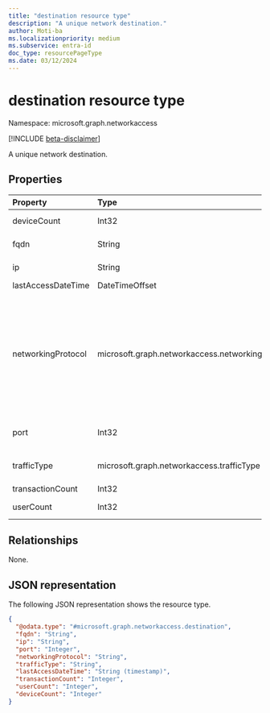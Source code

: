 ```yaml
---
title: "destination resource type"
description: "A unique network destination."
author: Moti-ba
ms.localizationpriority: medium
ms.subservice: entra-id
doc_type: resourcePageType
ms.date: 03/12/2024
---
```


# destination resource type

Namespace: microsoft.graph.networkaccess

[!INCLUDE [beta-disclaimer](../../includes/beta-disclaimer.md)]

A unique network destination.

## Properties
|Property|Type|Description|
|:---|:---|:---|
|deviceCount|Int32|The number of unique devices that were seen.|
|fqdn|String|The fully qualified domain name (FQDN) of the destination.|
|ip|String|The internet protocol (IP) used to access the destination.|
|lastAccessDateTime|DateTimeOffset|The most recent access DateTime.|
|networkingProtocol|microsoft.graph.networkaccess.networkingProtocol|The set of communication rules and conventions that govern data transmission between devices in a network. The possible values are: `ip`, `icmp`, `igmp`, `ggp`, `ipv4`, `tcp`, `pup`, `udp`, `idp`, `ipv6`, `ipv6RoutingHeader`, `ipv6FragmentHeader`, `ipSecEncapsulatingSecurityPayload`, `ipSecAuthenticationHeader`, `icmpV6`, `ipv6NoNextHeader`, `ipv6DestinationOptions`, `nd`, `raw`, `ipx`, `spx`, and `spxII`.|
|port|Int32|The numeric identifier that is associated with a specific endpoint in a network.|
|trafficType|microsoft.graph.networkaccess.trafficType|The traffic classification. The possible values are `internet`, `private`, `microsoft365`, and `all`.|
|transactionCount|Int32|The number of transactions.|
|userCount|Int32|The number of unique Microsoft Entra ID users that were seen.|

## Relationships
None.

## JSON representation
The following JSON representation shows the resource type.
<!-- {
  "blockType": "resource",
  "@odata.type": "microsoft.graph.networkaccess.destination"
}
-->
``` json
{
  "@odata.type": "#microsoft.graph.networkaccess.destination",
  "fqdn": "String",
  "ip": "String",
  "port": "Integer",
  "networkingProtocol": "String",
  "trafficType": "String",
  "lastAccessDateTime": "String (timestamp)",
  "transactionCount": "Integer",
  "userCount": "Integer",
  "deviceCount": "Integer"
}
```

